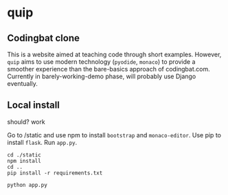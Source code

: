 # quip
## Codingbat clone

This is a website aimed at teaching code through short examples. However, `quip` aims to use modern technology (`pyodide`, `monaco`) to provide a smoother experience than the bare-basics approach of codingbat.com. Currently in barely-working-demo phase, will probably use Django eventually.


## Local install

should? work

Go to /static and use npm to install `bootstrap` and `monaco-editor`. 
Use pip to install `flask`.
Run `app.py`.

```
cd ./static
npm install
cd ..
pip install -r requirements.txt

python app.py
```

